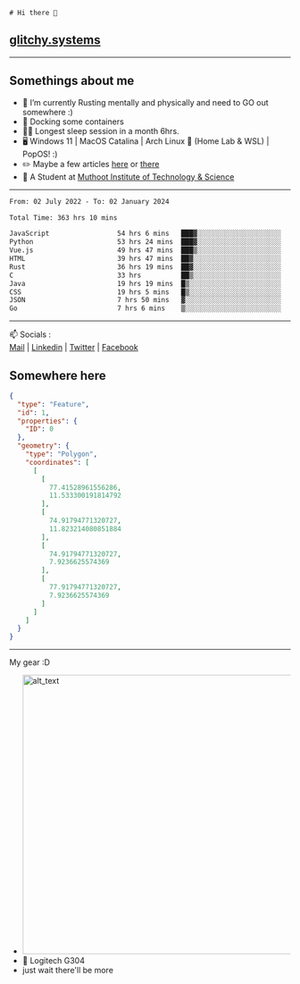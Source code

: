 ```
# Hi there 👋
```
## [glitchy.systems](https://glitchy.systems)
---

## Somethings about me



- 🌱 I’m currently Rusting mentally and physically and need to GO out somewhere :)
- 🐋 Docking some containers
- 😶‍🌫️ Longest sleep session in a month 6hrs.
- 🖥️ Windows 11 | MacOS Catalina | Arch Linux 🦩 (Home Lab & WSL) | PopOS! :)
- ✏️ Maybe a few articles [here](https://medium.com/@advaithnarayanan8) or [there](https://medium.com/@advaithnarayanan8)
- 📑 A Student at [Muthoot Institute of Technology & Science](https://mgmits.ac.in/)



---

<!--START_SECTION:waka-->

```txt
From: 02 July 2022 - To: 02 January 2024

Total Time: 363 hrs 10 mins

JavaScript                 54 hrs 6 mins   ███▓░░░░░░░░░░░░░░░░░░░░░   14.90 %
Python                     53 hrs 24 mins  ███▓░░░░░░░░░░░░░░░░░░░░░   14.71 %
Vue.js                     49 hrs 47 mins  ███▒░░░░░░░░░░░░░░░░░░░░░   13.71 %
HTML                       39 hrs 47 mins  ██▓░░░░░░░░░░░░░░░░░░░░░░   10.96 %
Rust                       36 hrs 19 mins  ██▓░░░░░░░░░░░░░░░░░░░░░░   10.00 %
C                          33 hrs          ██▒░░░░░░░░░░░░░░░░░░░░░░   09.09 %
Java                       19 hrs 19 mins  █▒░░░░░░░░░░░░░░░░░░░░░░░   05.32 %
CSS                        19 hrs 5 mins   █▒░░░░░░░░░░░░░░░░░░░░░░░   05.26 %
JSON                       7 hrs 50 mins   ▓░░░░░░░░░░░░░░░░░░░░░░░░   02.16 %
Go                         7 hrs 6 mins    ▒░░░░░░░░░░░░░░░░░░░░░░░░   01.96 %
```

<!--END_SECTION:waka-->

---

📫 Socials :<br>
[Mail](mailto:advaithnarayanan8@gmail.com) | [Linkedin](https://www.linkedin.com/in/advaith-narayanan-a72152214/) | [Twitter](https://twitter.com/advaithnarayan) | [Facebook](https://screenmessage.com/qinq)

## Somewhere here

```geojson
{
  "type": "Feature",
  "id": 1,
  "properties": {
    "ID": 0
  },
  "geometry": {
    "type": "Polygon",
    "coordinates": [
      [
        [
          77.41528961556286,
          11.533300191814792
        ],
        [
          74.91794771320727,
          11.823214080851884
        ],
        [
          74.91794771320727,
          7.9236625574369
        ],
        [
          77.91794771320727,
          7.9236625574369
        ]
      ]
    ]
  }
}
```


--- 
My gear :D

- [<img alt="alt_text" width="500px" src="https://valid.x86.fr/cache/banner/xv24bv-6.png" />](https://valid.x86.fr/xv24bv)
- 🐁 Logitech G304
- just wait there'll be more

